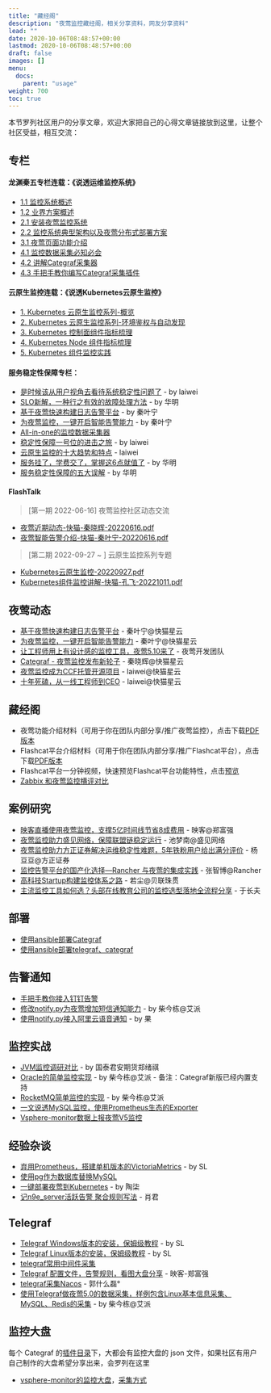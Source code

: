 ```yaml
---
title: "藏经阁"
description: "夜莺监控藏经阁，相关分享资料，网友分享资料"
lead: ""
date: 2020-10-06T08:48:57+00:00
lastmod: 2020-10-06T08:48:57+00:00
draft: false
images: []
menu:
  docs:
    parent: "usage"
weight: 700
toc: true
---
```




本节罗列社区用户的分享文章，欢迎大家把自己的心得文章链接放到这里，让整个社区受益，相互交流：


## 专栏

#### 龙渊秦五专栏连载：《说透运维监控系统》
- [1.1 监控系统概述](https://mp.weixin.qq.com/s/K4IbBqnn0-X4p3b_6Z1Sbg)
- [1.2 业界方案概述](https://mp.weixin.qq.com/s/yFld5fWDYYtseo-Zjwivxg)
- [2.1 安装夜莺监控系统](https://mp.weixin.qq.com/s/iEC4pfL1TgjMDOWYh8H-FA)
- [2.2 监控系统典型架构以及夜莺分布式部署方案](https://mp.weixin.qq.com/s/zJU4nAr9MALXYr8woLTuUw)
- [3.1 夜莺页面功能介绍](https://mp.weixin.qq.com/s/6fZBGq0o1o4wVRlKdKSfrA)
- [4.1 监控数据采集必知必会](https://mp.weixin.qq.com/s/fvpilwvqe0hAN8GE9j_Oig)
- [4.2 讲解Categraf采集器](https://mp.weixin.qq.com/s/T69kkBzToHVh31D87xsrIg)
- [4.3 手把手教你编写Categraf采集插件](https://mp.weixin.qq.com/s/eeoRTeQrQwZ6iRvIqVozSA)

#### 云原生监控连载：《说透Kubernetes云原生监控》
- [1. Kubernetes 云原生监控系列-概览](https://mp.weixin.qq.com/s/_MJjzOWEemUcC6lg1yriSw)
- [2. Kubernetes 云原生监控系列-环境鉴权与自动发现](https://mp.weixin.qq.com/s/UFqwQXqeKO7JxhUqHjYj2Q)
- [3. Kubernetes 控制面组件指标梳理](https://mp.weixin.qq.com/s/KQjVbc7ArtfJ3PHM-BHdPw)
- [4. Kubernetes Node 组件指标梳理](https://mp.weixin.qq.com/s/QzidC1zvPFY1FqUofWfbbg)
- [5. Kubernetes 组件监控实践](https://mp.weixin.qq.com/s/lwnQO6n1Syas9pX_xeieQg)

#### 服务稳定性保障专栏：
- [是时候该从用户视角去看待系统稳定性问题了](http://flashcat.cloud/blog/make-system-reliable-from-user-perspective/) - by laiwei
- [SLO新解，一种行之有效的故障处理方法](https://mp.weixin.qq.com/s/dA-7o-7wv0x24pDf0TXJag) - by 华明
- [基于夜莺快速构建日志告警平台](http://flashcat.cloud/blog/elasticsearch-alert/) - by 秦叶宁
- [为夜莺监控，一键开启智能告警能力](http://flashcat.cloud/blog/n9e-support-anomaly-detection/) - by 秦叶宁
- [All-in-one的监控数据采集器](http://flashcat.cloud/blog/monitor-agent-categraf-introduction/)
- [稳定性保障一号位的进击之旅](https://mp.weixin.qq.com/s/glu6nVwllzbGaS5UO7fWSg) - by laiwei
- [云原生监控的十大趋势和特点](https://mp.weixin.qq.com/s/iOSc4jFRRv61kPdrZ85dnQ) - laiwei
- [服务挂了，学费交了，掌握这6点就值了](https://mp.weixin.qq.com/s/uRmwTbI5PstGTkgFTW2Jiw) - by 华明
- [服务稳定性保障的五大误解](https://mp.weixin.qq.com/s/G8W2cqVKqT2AlZxWWXU0Rw) - by 华明

#### FlashTalk
> [第一期 2022-06-16] 夜莺监控社区动态交流
  - [夜莺近期动态-快猫-秦晓辉-20220616.pdf](https://code.gitlink.org.cn/api/v1/repos/flashcat/static/raw/flashtalk/夜莺近期动态-快猫-秦晓辉-20220616.pdf)
  - [夜莺智能告警介绍-快猫-秦叶宁-20220616.pdf](https://code.gitlink.org.cn/api/v1/repos/flashcat/static/raw/flashtalk/夜莺智能告警介绍-快猫-秦叶宁-20220616.pdf)
> [第二期 2022-09-27 ~ ] 云原生监控系列专题 
  - [Kubernetes云原生监控-20220927.pdf](https://code.gitlink.org.cn/api/v1/repos/flashcat/static/raw/flashtalk/Kubernetes云原生监控-20220927.pdf)
  - [Kubernetes组件监控讲解-快猫-孔飞-20221011.pdf](https://code.gitlink.org.cn/api/v1/repos/flashcat/static/raw/flashtalk/Kubernetes组件监控讲解-快猫-孔飞-20221011.pdf)

## 夜莺动态
- [基于夜莺快速构建日志告警平台](https://mp.weixin.qq.com/s/cGrG1GKfiRwKH9QnXvLQbQ) - 秦叶宁@快猫星云
- [为夜莺监控，一键开启智能告警能力](https://mp.weixin.qq.com/s/Azx0Di08t_SnN9yiazrVRA) - 秦叶宁@快猫星云
- [让工程师用上有设计感的监控工具，夜莺5.10来了](https://mp.weixin.qq.com/s/dbs8pfgC-23HUWlktyv1iQ) - 夜莺开发团队
- [Categraf - 夜莺监控发布新轮子](https://mp.weixin.qq.com/s/IrOficG0Xdrc7F3bONKwHg) - 秦晓辉@快猫星云
- [夜莺监控成为CCF托管开源项目](https://mp.weixin.qq.com/s/FTr5nkgSlqhiY9O1Xyi09g)  - laiwei@快猫星云
- [十年死磕，从一线工程师到CEO](https://mp.weixin.qq.com/s/k8Fgv9-4_7_39KX_eoG9pg) - laiwei@快猫星云

## 藏经阁
- 夜莺功能介绍材料（可用于你在团队内部分享/推广夜莺监控），点击下载[PDF版本](https://sourl.cn/spsLFC)
- Flashcat平台介绍材料（可用于你在团队内部分享/推广Flashcat平台），点击下载[PDF版本](https://sourl.cn/G5iZCT)
- Flashcat平台一分钟视频，快速预览Flashcat平台功能特性，点击[预览](https://flashcat.cloud/videos/flashcat.mp4)
- [Zabbix 和夜莺监控横评对比](https://mp.weixin.qq.com/s/qii3TEgORUEIwWdPrjxSxg)


## 案例研究
- [映客直播使用夜莺监控，支撑5亿时间线节省8成费用](https://mp.weixin.qq.com/s/cfU4PY9yXCv_Dl8HcQme2g) - 映客@郑富强
- [夜莺监控助力盛见网络，保障联盟链稳定运行](https://mp.weixin.qq.com/s/dG164-wsV4b3WdZnNuKK0w) - 池梦南@盛见网络
- [夜莺监控助力方正证券解决运维稳定性难题，5年铁粉用户给出满分评价](https://mp.weixin.qq.com/s/Mh4h5Q4iFMFy3AMK3hZTdg) - 杨豆豆@方正证券
- [监控告警平台的国产化选择—Rancher 与夜莺的集成实践](https://mp.weixin.qq.com/s/PHy4KNrcO5I6jALtbcbBSw) - 张智博@Rancher
- [高科技Startup构建监控体系之路](/docs/appendix/usecase/a-startup-way-to-building-monitoring-system/) - 若尘@贝联珠贯
- [主流监控工具如何选？头部在线教育公司的监控选型落地全流程分享](https://mp.weixin.qq.com/s/NaSzhC7NWZmsOmoo19Tn5w) - 于长夫


## 部署
- [使用ansible部署Categraf](https://github.com/xiaoziv/categraf-playbook)
- [使用ansible部署telegraf、categraf](https://mp.weixin.qq.com/s/LkJj_U692Oe8UCcUoGOBgQ)


## 告警通知
- [手把手教你接入钉钉告警](https://mp.weixin.qq.com/s/ayVaQJ8mEacnyMkyqE_rJg)
- [修改notify.py为夜莺增加短信通知能力](https://mp.weixin.qq.com/s/GPIQ4-8o1z7bNJq7M7IvXg) - by 柴今栋@艾派
- [使用notify.py接入阿里云语音通知](https://t.zsxq.com/VNniqbQ) - by 果

## 监控实战
- [JVM监控调研对比](https://www.yuque.com/docs/share/67b03a91-5b83-4a4c-bc33-c7b970774b93) - by 国泰君安期货郑绪祺
- [Oracle的简单监控实现](https://mp.weixin.qq.com/s/c2mW2YfyMaeyITWcUDNUBg) - by 柴今栋@艾派 - 备注：Categraf新版已经内置支持
- [RocketMQ简单监控的实现](https://mp.weixin.qq.com/s/CyYdss6kFlo9qRuGfM_OlA) - by 柴今栋@艾派
- [一文说透MySQL监控，使用Prometheus生态的Exporter](https://mp.weixin.qq.com/s/gyqXh1ZGnoOC6jg6xOp-IA)
- [Vsphere-monitor数据上报夜莺V5监控](https://t.zsxq.com/feqF2JE)


## 经验杂谈
- [弃用Prometheus，搭建单机版本的VictoriaMetrics](https://t.zsxq.com/rrr7Iau) - by SL
- [使用pg作为数据库替换MySQL](https://t.zsxq.com/MnE6IA2)
- [一键部署夜莺到Kubernetes](https://t.zsxq.com/yJeM7QR) - by 陶柒
- [记n9e_server活跃告警 聚合规则写法](https://blog.csdn.net/woshi_1245/article/details/125218828) - 肖君


## Telegraf
- [Telegraf Windows版本的安装，保姆级教程](https://t.zsxq.com/AAqFQJY) - by SL
- [Telegraf Linux版本的安装，保姆级教程](https://t.zsxq.com/ba2Faqb) - by SL
- [telegraf常用中间件采集](https://t.zsxq.com/zvFuFqZ)
- [Telegraf 配置文件，告警规则，看图大盘分享](https://t.zsxq.com/02eYfie6q) - 映客-郑富强
- [telegraf采集Nacos](https://articles.zsxq.com/id_dm7ri6vrlbte.html) - 郭什么磊°
- [使用Telegraf做夜莺5.0的数据采集，样例包含Linux基本信息采集、MySQL、Redis的采集](https://mp.weixin.qq.com/s/-T4sSV0uSyrdzbhgzusCqg) - by 柴今栋@艾派

## 监控大盘

每个 Categraf 的[插件目录](https://github.com/flashcatcloud/categraf/tree/main/inputs)下，大都会有监控大盘的 json 文件，如果社区有用户自己制作的大盘希望分享出来，会罗列在这里

- [vsphere-monitor的监控大盘](https://gist.github.com/guoyl1997/cfc76f54434302d524acce874ca80559)，[采集方式](https://articles.zsxq.com/id_j501m7mtnor2.html)